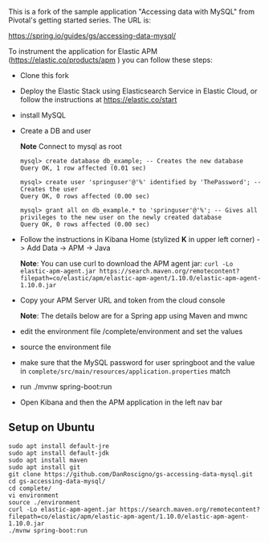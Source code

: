 This is a fork of the sample application "Accessing data with MySQL" from Pivotal's getting started
series.  The URL is:

https://spring.io/guides/gs/accessing-data-mysql/

To instrument the application for Elastic APM (https://elastic.co/products/apm ) you can follow these steps:

 - Clone this fork
 - Deploy the Elastic Stack using Elasticsearch Service in Elastic Cloud, or follow the instructions at https://elastic.co/start
 - install MySQL
 - Create a DB and user 

    **Note** Connect to mysql as root
    ```
    mysql> create database db_example; -- Creates the new database
    Query OK, 1 row affected (0.01 sec)

    mysql> create user 'springuser'@'%' identified by 'ThePassword'; -- Creates the user
    Query OK, 0 rows affected (0.00 sec)

    mysql> grant all on db_example.* to 'springuser'@'%'; -- Gives all privileges to the new user on the newly created database
    Query OK, 0 rows affected (0.00 sec)
    ```
 - Follow the instructions in Kibana Home (stylized **K** in upper left corner) -> Add Data -> APM -> Java

    **Note**: You can use curl to download the APM agent jar:
    `curl -Lo elastic-apm-agent.jar https://search.maven.org/remotecontent?filepath=co/elastic/apm/elastic-apm-agent/1.10.0/elastic-apm-agent-1.10.0.jar`

 - Copy your APM Server URL and token from the cloud console

    **Note**: The details below are for a Spring app using Maven and mwnc
 - edit the environment file /complete/environment and set the values
 - source the environment file
 - make sure that the MySQL password for user springboot and the value in `complete/src/main/resources/application.properties` match
 - run ./mvnw spring-boot:run
 - Open Kibana and then the APM application in the left nav bar

## Setup on Ubuntu
```
sudo apt install default-jre
sudo apt install default-jdk
sudo apt install maven
sudo apt install git
git clone https://github.com/DanRoscigno/gs-accessing-data-mysql.git
cd gs-accessing-data-mysql/
cd complete/
vi environment 
source ./environment 
curl -Lo elastic-apm-agent.jar https://search.maven.org/remotecontent?filepath=co/elastic/apm/elastic-apm-agent/1.10.0/elastic-apm-agent-1.10.0.jar
./mvnw spring-boot:run
```
